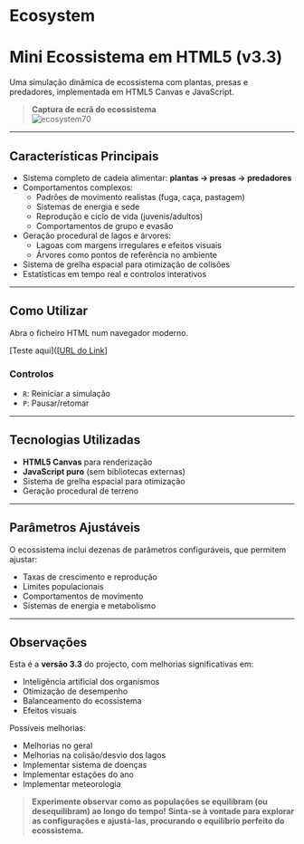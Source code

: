 # Ecosystem

# Mini Ecossistema em HTML5 (v3.3)

Uma simulação dinâmica de ecossistema com plantas, presas e predadores, implementada em HTML5 Canvas e JavaScript.

> **Captura de ecrã do ecossistema**  
> ![ecosystem70](https://github.com/user-attachments/assets/34135747-334d-44e9-a8b6-ed71f90d22b0)


---

## Características Principais

- Sistema completo de cadeia alimentar: **plantas → presas → predadores**
- Comportamentos complexos:
  - Padrões de movimento realistas (fuga, caça, pastagem)
  - Sistemas de energia e sede
  - Reprodução e ciclo de vida (juvenis/adultos)
  - Comportamentos de grupo e evasão
- Geração procedural de lagos e árvores:
  - Lagoas com margens irregulares e efeitos visuais
  - Árvores como pontos de referência no ambiente
- Sistema de grelha espacial para otimização de colisões
- Estatísticas em tempo real e controlos interativos

---

## Como Utilizar

Abra o ficheiro HTML num navegador moderno.

[Teste aqui]([[URL do Link](https://htmlpreview.github.io/?https://raw.githubusercontent.com/x-coder8/Ecosystem/main/Ecosystem%20V3-OK.html)]

### Controlos

- `R`: Reiniciar a simulação  
- `P`: Pausar/retomar

---

## Tecnologias Utilizadas

- **HTML5 Canvas** para renderização
- **JavaScript puro** (sem bibliotecas externas)
- Sistema de grelha espacial para otimização
- Geração procedural de terreno

---

## Parâmetros Ajustáveis

O ecossistema inclui dezenas de parâmetros configuráveis, que permitem ajustar:

- Taxas de crescimento e reprodução
- Limites populacionais
- Comportamentos de movimento
- Sistemas de energia e metabolismo

---

## Observações

Esta é a **versão 3.3** do projecto, com melhorias significativas em:

- Inteligência artificial dos organismos
- Otimização de desempenho
- Balanceamento do ecossistema
- Efeitos visuais

Possíveis melhorias:

- Melhorias no geral
- Melhorias na colisão/desvio dos lagos
- Implementar sistema de doenças
- Implementar estações do ano
- Implementar meteorologia


> **Experimente observar como as populações se equilibram (ou desequilibram) ao longo do tempo!**
> **Sinta-se à vontade para explorar as configurações e ajustá-las, procurando o equilíbrio perfeito do ecossistema.**

